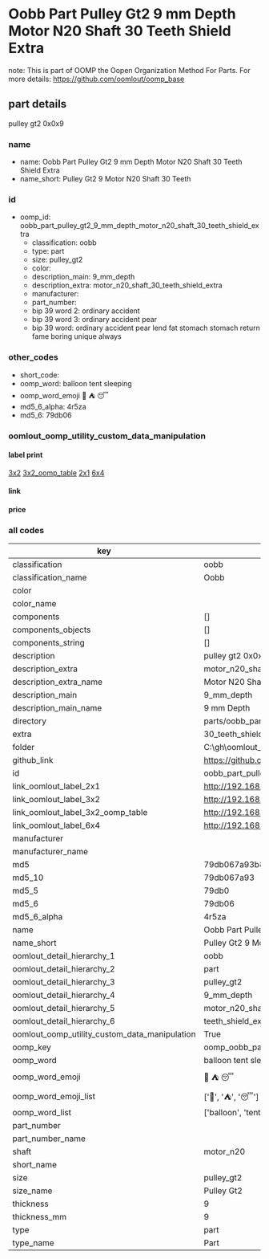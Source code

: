 # Oobb Part Pulley Gt2 9 mm Depth Motor N20 Shaft 30 Teeth Shield Extra  

note: This is part of OOMP the Oopen Organization Method For Parts. For more details: https://github.com/oomlout/oomp_base

##  part details
  



pulley gt2 0x0x9



### name
* name: Oobb Part Pulley Gt2 9 mm Depth Motor N20 Shaft 30 Teeth Shield Extra
* name_short: Pulley Gt2 9 Motor N20 Shaft 30 Teeth
### id
* oomp_id: oobb_part_pulley_gt2_9_mm_depth_motor_n20_shaft_30_teeth_shield_extra
  * classification: oobb
  * type: part
  * size: pulley_gt2
  * color: 
  * description_main: 9_mm_depth
  * description_extra: motor_n20_shaft_30_teeth_shield_extra
  * manufacturer: 
  * part_number: 
  * bip 39 word 2: ordinary accident
  * bip 39 word 3: ordinary accident pear
  * bip 39 word: ordinary accident pear lend fat stomach stomach return fame boring unique always

### other_codes
* short_code: 
* oomp_word: balloon tent sleeping
* oomp_word_emoji :balloon: :tent: :sleeping:
* md5_6_alpha: 4r5za
* md5_6: 79db06






### oomlout_oomp_utility_custom_data_manipulation
#### label print
[3x2](http://192.168.1.245:1112/?label=oomp%204r5za)
[3x2_oomp_table](http://192.168.1.108:1112/?label=oomp%204r5za)
[2x1](http://192.168.1.242:1112/?label=oomp%204r5za)
[6x4](http://192.168.1.55:1112/?label=oomp%204r5za)    

#### link

                              

#### price







### all codes 
| key | value |  
| --- | --- |  
| classification | oobb |  
| classification_name | Oobb |  
| color |  |  
| color_name |  |  
| components | [] |  
| components_objects | [] |  
| components_string | [] |  
| description | pulley gt2 0x0x9 |  
| description_extra | motor_n20_shaft_30_teeth_shield_extra |  
| description_extra_name | Motor N20 Shaft 30 Teeth Shield Extra |  
| description_main | 9_mm_depth |  
| description_main_name | 9 mm Depth |  
| directory | parts/oobb_part_pulley_gt2_9_mm_depth_motor_n20_shaft_30_teeth_shield_extra |  
| extra | 30_teeth_shield |  
| folder | C:\gh\oomlout_oobb_version_4_generated_parts\things\oobb_part_pulley_gt2_9_mm_depth_motor_n20_shaft_30_teeth_shield_extra |  
| github_link | https://github.com/oomlout/oomlout_oomp_part_src/tree/main/parts/oobb_part_pulley_gt2_9_mm_depth_motor_n20_shaft_30_teeth_shield_extra |  
| id | oobb_part_pulley_gt2_9_mm_depth_motor_n20_shaft_30_teeth_shield_extra |  
| link_oomlout_label_2x1 | http://192.168.1.242:1112/?label=oomp%204r5za |  
| link_oomlout_label_3x2 | http://192.168.1.245:1112/?label=oomp%204r5za |  
| link_oomlout_label_3x2_oomp_table | http://192.168.1.108:1112/?label=oomp%204r5za |  
| link_oomlout_label_6x4 | http://192.168.1.55:1112/?label=oomp%204r5za |  
| manufacturer |  |  
| manufacturer_name |  |  
| md5 | 79db067a93b83ac758a9b7ff44005ce2 |  
| md5_10 | 79db067a93 |  
| md5_5 | 79db0 |  
| md5_6 | 79db06 |  
| md5_6_alpha | 4r5za |  
| name | Oobb Part Pulley Gt2 9 mm Depth Motor N20 Shaft 30 Teeth Shield Extra |  
| name_short | Pulley Gt2 9 Motor N20 Shaft 30 Teeth |  
| oomlout_detail_hierarchy_1 | oobb |  
| oomlout_detail_hierarchy_2 | part |  
| oomlout_detail_hierarchy_3 | pulley_gt2 |  
| oomlout_detail_hierarchy_4 | 9_mm_depth |  
| oomlout_detail_hierarchy_5 | motor_n20_shaft_30 |  
| oomlout_detail_hierarchy_6 | teeth_shield_extra |  
| oomlout_oomp_utility_custom_data_manipulation | True |  
| oomp_key | oomp_oobb_part_pulley_gt2_9_mm_depth_motor_n20_shaft_30_teeth_shield_extra |  
| oomp_word | balloon tent sleeping |  
| oomp_word_emoji | :balloon: :tent: :sleeping: |  
| oomp_word_emoji_list | [':balloon:', ':tent:', ':sleeping:'] |  
| oomp_word_list | ['balloon', 'tent', 'sleeping'] |  
| part_number |  |  
| part_number_name |  |  
| shaft | motor_n20 |  
| short_name |  |  
| size | pulley_gt2 |  
| size_name | Pulley Gt2 |  
| thickness | 9 |  
| thickness_mm | 9 |  
| type | part |  
| type_name | Part |  
